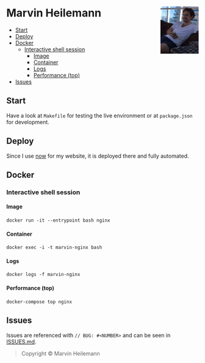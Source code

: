 <h1 align="left">
  <img align="right" src="./static/me.gif" width="100">
  <b>Marvin Heilemann</b>
</h1>

- [Start](#start)
- [Deploy](#deploy)
- [Docker](#docker)
  - [Interactive shell session](#interactive-shell-session)
    - [Image](#image)
    - [Container](#container)
    - [Logs](#logs)
    - [Performance (top)](#performance-top)
- [Issues](#issues)

## Start

Have a look at `Makefile` for testing the live environment or at `package.json`
for development.

## Deploy

Since I use [now](https://zeit.co/muuvmuuv/portfolio) for my website, it is
deployed there and fully automated.

## Docker

### Interactive shell session

#### Image

```shell
docker run -it --entrypoint bash nginx
```

#### Container

```shell
docker exec -i -t marvin-nginx bash
```

#### Logs

```shell
docker logs -f marvin-nginx
```

#### Performance (top)

```shell
docker-compose top nginx
```

## Issues

Issues are referenced with `// BUG: #<NUMBER>` and can be seen in
[ISSUES.md](./ISSUES.md).

> Copyright © Marvin Heilemann
